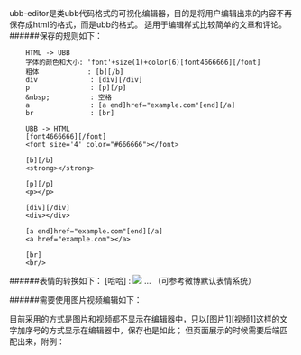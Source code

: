 ubb-editor是类ubb代码格式的可视化编辑器，目的是将用户编辑出来的内容不再保存成html的格式，而是ubb的格式。
适用于编辑样式比较简单的文章和评论。
######保存的规则如下：

        HTML -> UBB
        字体的颜色和大小: 'font'+size(1)+color(6)[font4666666][/font]
        粗体            : [b][/b]
        div             : [div][/div]
        p               : [p][/p]
        &nbsp;          : 空格
        a               : [a end]href="example.com"[end][/a]
        br              : [br]
    
        UBB -> HTML
        [font4666666][/font]
        <font size='4' color="#666666"></font>
    
        [b][/b]
        <strong></strong>
    
        [p][/p]
        <p></p>
    
        [div][/div]
        <div></div>
    
        [a end]href="example.com"[end][/a]
        <a href="example.com"></a>
    
        [br]
        <br/>

######表情的转换如下：
        [哈哈]          : <img src="haha.jpg"/>
        ...
        （可参考微博默认表情系统）

######需要使用图片视频编辑如下：

目前采用的方式是图片和视频都不显示在编辑器中，只以[图片1][视频1]这样的文字加序号的方式显示在编辑器中，保存也是如此；
但页面展示的时候需要后端匹配出来，附例：
